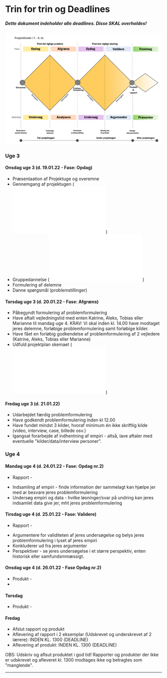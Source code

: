 
# Trin for trin og Deadlines

##### Dette dokument indeholder alle deadlines. Disse **SKAL** overholdes! 
![Process](https://github.com/AleksHolland84/Projektopgave2022/blob/main/images/Projektopgave_model.png)


### Uge 3

#### Onsdag uge 3   (d. 19.01.22  -  Fase: Opdag)
* Præsentaation af Projektuge og overemne
* Gennemgang af projektugen (![Drejebog](/Drejebog.md))      
* Gruppedannelse (![Gruppekontrakt](/ressourcer/ideide-Værktøj-Skabelon-Gruppekontrakt-A4.pdf))
* Formulering af delemne
* Danne spørgsmål (problemstillinger)

#### Torsdag uge 3  (d. 20.01.22  -  Fase: Afgræns)
* Påbegyndt formulering af problemformulering 
* Have aftalt vejledningstid med enten Katrine, Aleks, Tobias eller Marianne til mandag uge 4. KRAV: Vi skal inden kl. 14.00 have modtaget jeres delemne, forløbige problemformulering samt forløbige kilder. 
* Have fået en forløbig godkendelse af problemformulering af 2 vejledere (Katrine, Aleks, Tobias eller Marianne)
* Udfuld projektplan skemaet (![Projektplan](/ressourcer/ideide-Værktøj-Skabelon-Projektplan-A4-38.pdf))

#### Fredag uge 3  (d. 21.01.22)
* Udarbejdet færdig problemformulering
* Have godkendt problemformulering inden kl 12.00
* Have fundet mindst 3 kilder, hvoraf minimum én ikke skriftlig kilde (video, interview, case, billede osv.)
* Igangsat forarbejde af indhentning af empiri - altså, lave aftaler med eventuelle "kilder/data/interview personer".


### Uge 4 

#### Mandag uge 4 (d. 24.01.22  -  Fase: Opdag nr.2)
- Rapport -
* Indsamling af empiri - finde information der sammelagt kan hjælpe jer med ar besvare jeres problemformulering
* Undersøg empiri og data - hvilke løsninger/svar på undring kan jeres indsamlet data give jer, mht jeres problemformulering


#### Tirsdag uge 4 (d. 25.01.22  -  Fase:  Validere)
- Rapport -
* Argumentere for validiteten af jeres undersøgelse og belys jeres problemformulering i lyset af jeres empiri
* Konkluderer ud fra jeres argumenter
* Perspektiver - se jeres undersøgelse i et større perspektiv, enten historisk eller samfundsmmæssigt. 


#### Onsdag uge 4  (d. 26.01.22  -  Fase Opdag nr.2)
- Produkt -
- 


#### Torsdag
- Produkt - 

#### Fredag
* Afslut rapport og produkt
* Aflevering af rapport i 2 eksemplar (Udskrevet og underskrevet af 2 lærere): INDEN KL. 1300  (DEADLINE)
* Aflevering af produkt: INDEN KL. 1300  (DEADLINE)

OBS: Udskriv og aflsut produktet i god tid! 
     Rapporter og produkter der ikke er udskrevet og afleveret kl. 1300 modtages ikke og betragtes som "manglende".

________________________________________________________________________________________________________________________________________________________________


